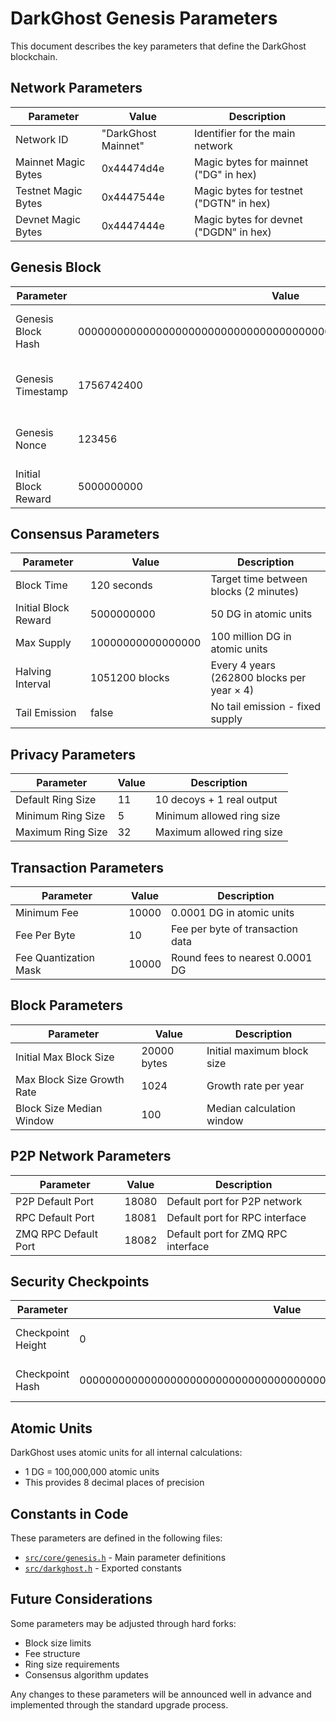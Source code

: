 # DarkGhost Genesis Parameters

This document describes the key parameters that define the DarkGhost blockchain.

## Network Parameters

| Parameter           | Value               | Description                             |
| ------------------- | ------------------- | --------------------------------------- |
| Network ID          | "DarkGhost Mainnet" | Identifier for the main network         |
| Mainnet Magic Bytes | 0x44474d4e          | Magic bytes for mainnet ("DG" in hex)   |
| Testnet Magic Bytes | 0x4447544e          | Magic bytes for testnet ("DGTN" in hex) |
| Devnet Magic Bytes  | 0x4447444e          | Magic bytes for devnet ("DGDN" in hex)  |

## Genesis Block

| Parameter            | Value                                                            | Description                    |
| -------------------- | ---------------------------------------------------------------- | ------------------------------ |
| Genesis Block Hash   | 0000000000000000000000000000000000000000000000000000000000000000 | SHA256 hash of genesis block   |
| Genesis Timestamp    | 1756742400                                                       | September 1, 2025 00:00:00 UTC |
| Genesis Nonce        | 123456                                                           | Nonce value for genesis block  |
| Initial Block Reward | 5000000000                                                       | 50 DG in atomic units          |

## Consensus Parameters

| Parameter            | Value             | Description                                |
| -------------------- | ----------------- | ------------------------------------------ |
| Block Time           | 120 seconds       | Target time between blocks (2 minutes)     |
| Initial Block Reward | 5000000000        | 50 DG in atomic units                      |
| Max Supply           | 10000000000000000 | 100 million DG in atomic units             |
| Halving Interval     | 1051200 blocks    | Every 4 years (262800 blocks per year × 4) |
| Tail Emission        | false             | No tail emission - fixed supply            |

## Privacy Parameters

| Parameter         | Value | Description               |
| ----------------- | ----- | ------------------------- |
| Default Ring Size | 11    | 10 decoys + 1 real output |
| Minimum Ring Size | 5     | Minimum allowed ring size |
| Maximum Ring Size | 32    | Maximum allowed ring size |

## Transaction Parameters

| Parameter             | Value | Description                      |
| --------------------- | ----- | -------------------------------- |
| Minimum Fee           | 10000 | 0.0001 DG in atomic units        |
| Fee Per Byte          | 10    | Fee per byte of transaction data |
| Fee Quantization Mask | 10000 | Round fees to nearest 0.0001 DG  |

## Block Parameters

| Parameter                  | Value       | Description                |
| -------------------------- | ----------- | -------------------------- |
| Initial Max Block Size     | 20000 bytes | Initial maximum block size |
| Max Block Size Growth Rate | 1024        | Growth rate per year       |
| Block Size Median Window   | 100         | Median calculation window  |

## P2P Network Parameters

| Parameter            | Value | Description                        |
| -------------------- | ----- | ---------------------------------- |
| P2P Default Port     | 18080 | Default port for P2P network       |
| RPC Default Port     | 18081 | Default port for RPC interface     |
| ZMQ RPC Default Port | 18082 | Default port for ZMQ RPC interface |

## Security Checkpoints

| Parameter         | Value                                                            | Description                   |
| ----------------- | ---------------------------------------------------------------- | ----------------------------- |
| Checkpoint Height | 0                                                                | Height of security checkpoint |
| Checkpoint Hash   | 0000000000000000000000000000000000000000000000000000000000000000 | Hash of checkpoint block      |

## Atomic Units

DarkGhost uses atomic units for all internal calculations:

- 1 DG = 100,000,000 atomic units
- This provides 8 decimal places of precision

## Constants in Code

These parameters are defined in the following files:

- [`src/core/genesis.h`](../src/core/genesis.h) - Main parameter definitions
- [`src/darkghost.h`](../src/darkghost.h) - Exported constants

## Future Considerations

Some parameters may be adjusted through hard forks:

- Block size limits
- Fee structure
- Ring size requirements
- Consensus algorithm updates

Any changes to these parameters will be announced well in advance and implemented through the standard upgrade process.
